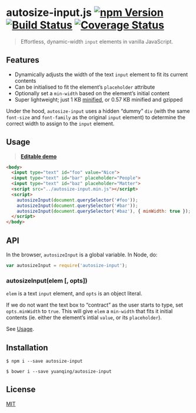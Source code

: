 # autosize-input.js [![npm Version](http://img.shields.io/npm/v/autosize-input.svg?style=flat)](https://www.npmjs.org/package/autosize-input) [![Build Status](https://img.shields.io/travis/yuanqing/autosize-input.svg?branch=master&style=flat)](https://travis-ci.org/yuanqing/autosize-input) [![Coverage Status](https://img.shields.io/coveralls/yuanqing/autosize-input.svg?style=flat)](https://coveralls.io/r/yuanqing/autosize-input)

> Effortless, dynamic-width `input` elements in vanilla JavaScript.

## Features

- Dynamically adjusts the width of the text `input` element to fit its current contents
- Can be initialised to fit the element&rsquo;s `placeholder` attribute
- Optionally set a `min-width` based on the element&rsquo;s initial content
- Super lightweight; just 1 KB [minified](autosize-input.min.js), or 0.57 KB minified and gzipped

Under the hood, `autosize-input` uses a hidden &ldquo;dummy&rdquo; `div` (with the same `font-size` and `font-family` as the original `input` element) to determine the correct width to assign to the `input` element.

## Usage

> [**Editable demo**](http://jsfiddle.net/)

```html
<body>
  <input type="text" id="foo" value="Nice">
  <input type="text" id="bar" placeholder="People">
  <input type="text" id="baz" placeholder="Matter">
  <script src="../autosize-input.min.js"></script>
  <script>
    autosizeInput(document.querySelector('#foo'));
    autosizeInput(document.querySelector('#bar'));
    autosizeInput(document.querySelector('#baz'), { minWidth: true });
  </script>
</body>
```

## API

In the browser, `autosizeInput` is a global variable. In Node, do:

```js
var autosizeInput = require('autosize-input');
```

### autosizeInput(elem [, opts])

`elem` is a text `input` element, and `opts` is an object literal.

If we do not want the text box to &ldquo;contract&rdquo; as the user starts to type, set `opts.minWidth` to `true`. This will give `elem` a `min-width` that fits it initial contents (ie. either the element&rsquo;s intial `value`, or its `placeholder`).

See [Usage](#usage).

## Installation

```
$ npm i --save autosize-input
```

```
$ bower i --save yuanqing/autosize-input
```

## License

[MIT](LICENSE)

